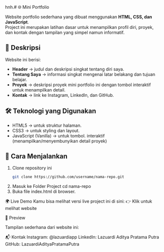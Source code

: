 hnh.# 🌐 Mini Portfolio

Website portfolio sederhana yang dibuat menggunakan **HTML, CSS, dan JavaScript**.  
Project ini merupakan latihan dasar untuk menampilkan profil diri, proyek, dan kontak dengan tampilan yang simpel namun informatif.

## 📖 Deskripsi
Website ini berisi:
- **Header** → judul dan deskripsi singkat tentang diri saya.  
- **Tentang Saya** → informasi singkat mengenai latar belakang dan tujuan belajar.  
- **Proyek** → deskripsi proyek mini portfolio ini dengan tombol interaktif untuk menampilkan detail.  
- **Kontak** → link ke Instagram, LinkedIn, dan GitHub.  

## 🛠️ Teknologi yang Digunakan
- HTML5 → untuk struktur halaman.  
- CSS3 → untuk styling dan layout.
- JavaScript (Vanilla) → untuk tombol. interaktif (menampilkan/menyembunyikan detail proyek)  

## 🚀 Cara Menjalankan
1. Clone repository ini  
   ```bash
   git clone https://github.com/username/nama-repo.git
2. Masuk ke Folder Project
   cd nama-repo
3. Buka file index.html di browser.

🌍 Live Demo
Kamu bisa melihat versi live project ini di sini:
👉 Klik untuk melihat website

📸 Preview

Tampilan sederhana dari website ini:

📬 Kontak
Instagram: @lazuardiapp
LinkedIn: Lazuardi Aditya Pratama Putra
GitHub: LazuardiAdityaPratamaPutra
